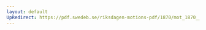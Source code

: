 ```yaml
---
layout: default
UpRedirect: https://pdf.swedeb.se/riksdagen-motions-pdf/1870/mot_1870__fk__00031.pdf
---
```

